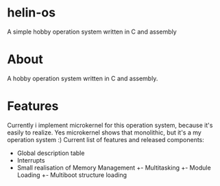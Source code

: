 # helin-os
A simple hobby operation system written in C and assembly
# About
A hobby operation system written in C and assembly.
# Features
Currently i implement microkernel for this operation system, because it's easily to realize. Yes microkernel shows that monolithic, but it's a my operation system :)
Current list of features and released components:
+ Global description table
+ Interrupts
+ Small realisation of Memory Management
+- Multitasking
+- Module Loading
+- Multiboot structure loading
